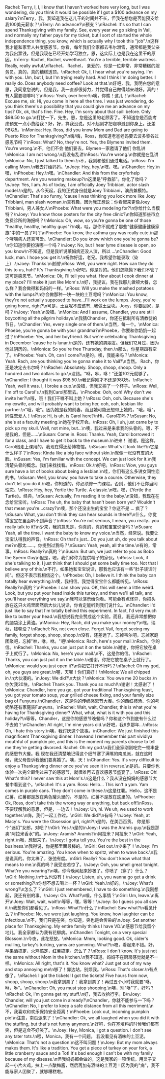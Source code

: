 Rachel: Terry, I, I, I know that I haven't worked here very long, but I was wondering, do you think it would be possible if I got a $100 advance on my salary?\nTerry，我，我知道我在这儿干的时间并不长，但我在想您是否能预支给我100美元薪水？\nTerry: An advance?\n预支？\nRachel: It's so that I can spend Thanksgiving with my family. See, every year we go skiing in Vail, and normally my father pays for my ticket, but I sort of started the whole independence thing, you know, which is actually why I took this "job".\n这样我才能和家里人共度感恩节。你看，每年我们全家都去韦尔滑雪，通常都是我父亲为我出票钱，但是我现在已经开始学习独立，恩，这实际上也是我在这里干的原因。\nTerry: Rachel, Rachel, sweetheart. You're a terrible, terrible waitress. Really, really awful.\nRachel， Rachel， 亲爱的。你是一位非常，非常糟糕的服务员。真的，真的糟糕透顶。\nRachel: Ok, I, I hear what you're saying. I'm with you. Um, but I, but I'm trying really hard. And I think I'm doing better. I really do. Does anybody need coffee? Look at that.\n好吧，我，我明白您的意思，我同意您说的。但是我，我一直都很努力，并觉得自己做得越来越好。真的！有人需要咖啡吗？\nRoss: Yeah, over here!\n噢，你瞧！这儿！\nRachel: Excuse me, sir. Hi, you come in here all the time. I was just wondering, do you think there's a possibility that you could give me an advance on my tips? Ok, ok, that's fine. Fine. Hey, I'm sorry about that spill before. Only $98.50 to go.\n打扰一下，先生。恩，您是这里的老顾客了。不知道您是否能考虑预支一点小费给我？好，好，算我没说。对不起刚才把咖啡溅到你身上。还差98块5。\nMonica: Hey. Ross, did you know Mom and Dad are going to Puerto Rico for Thanksgiving?\n嗨/嗨，Ross，你知道老爸老妈要去波多黎各过感恩节吗？\nRoss: What? No, they're not. Yes, the Blymens invited them. You're wrong.\n不，他们不会 他们要去。Blymen一家邀请了他们 你乱讲\nMonica: I am not wrong.\n我没有乱讲\nRoss: You're wrong.\n你就是在乱讲\nMonica: No, I just talked to them.\n不，我刚和他们通过电话。\nRoss: I'm calling Mom.\n我去打给妈妈。\nJoey: Hey, hey.\n嘿，嘿。\nChandler: Hey.\n嘿，\nPhoebe: Hey.\n嘿。\nChandler: And this from the cryforhelp department. Are you wearing makeup?\n这里是"呼救部"。你化了妆吗？\nJoey: Yes, I am. As of today, I am officially Joey Tribbiani, actor slash model.\n是的。从今天起，我的正式身份就是Joey Tribbiani，演员兼模特。\nChandler: That's so funny, 'cause I was thinking you look more like Joey Tribbiani, man slash woman.\n真有趣，因为我正想说：你看起来更像Joey Tribbiani，男人兼女人\nPhoebe: What were you modeling for?\n你给什么当模特？\nJoey: You know those posters for the city free clinic?\n你知道那些市立免费诊所的海报吗？\nMonica: Oh, wow, so you're gonna be one of those "healthy, healthy, healthy guys"?\n噢，哇，那你不就成了那些"健康健康健康家族"中的一员了吗？\nPhoebe: You know, the asthma guy was really cute.\n那个哮喘病人还真可爱。\nChandler: Do you know which one you're gonna be?\n你知道你要扮演哪一个吗？\nJoey: No, but I hear lyme disease is open, so you know\n不知道，但是我听说莱姆病还没人演，所以 ...\nChandler: Good luck, man. I hope you get it.\n祝你好运，老兄。我希望你能录取（染上）.\nJoey: Thanks.\n谢谢\nRoss: Well, you were right. How can they do this to us, huh? It's Thanksgiving.\n好吧，你是对的。他们怎能抛下我们不管？这可是感恩节。\nMonica: Ok, I'll tell you what. How about I cook dinner at my place? I'll make it just like Mom's.\n好，我提议。我在我那儿做顿大餐，怎么样？我会做得和妈妈的一样。\nRoss: Will you make the mashed potatoes with the lumps?\n你会做那种一块一块的土豆呢吗？\nMonica: You know, they're not actually supposed to have...I'll work on the lumps. Joey, you're going home, right?\n可是，土豆呢不应该有...我做土豆块。Joey，你要回家，是吗？\nJoey: Yeah.\n没错。\nMonica: And I assume, Chandler, you are still boycotting all the pilgrim holidays.\n我猜Chandler，你还在抵制所有清教徒的节日。\nChandler: Yes, every single one of them.\n当然，每一个。\nMonica: Phoebe, you're gonna be with your grandma?\nPhoebe，你要和你奶奶一起过？\nPhoebe: Yes, and her boyfriend. But we're celebrating Thanksgiving in December 'cause he is lunar.\n是的，还有她的男朋友。但我们12月过，因为他过阴历的。\nMonica: So you're free Thursday, then.\n那么，你星期四有空了。\nPhoebe: Yeah. Oh, can I come?\n是的。噢，我能来吗？\nMonica: Yeah. Rach, are you thinking you're gonna make it to Vail?\n当然。 Rach，你还是决定去韦尔吗？\nRachel: Absolutely. Shoop, shoop, shoop. Only a hundred and two dollars to go.\n没错。"咻，咻，咻！"还差102元就够了。\nChandler: I thought it was $98.50.\n我记得刚才不还是98块5。\nRachel: Yeah, well it was. I, I broke a cup.\n没错，但我又摔了一个杯子。\nRoss: Well, I'm off to Carol's.\n我到Carol那里去。\nPhoebe: Ooh, ooh! Why don't we invite her?\n哦，哦！我们干嘛不叫上她？\nRoss: Ooh, ooh. Because she's my exwife, and will probably want to bring her, ooh, ooh, lesbian life partner.\n"哦，哦"。因为她是我的前妻，而且她可能还想带上她的，"哦，哦"，同性恋爱人！\nRoss: Hi, is uh, is Carol here?\nHi，Carol在吗？\nSusan: No, she's at a faculty meeting.\n她在学校开会。\nRoss: Oh, I uh, just came by to pick up my skull. Well, not mine, but...\n噢，我过来是来拿我的头骨的。嗯，不是我的，但是……\nSusan: Come in. Ross: Thanks. Yeah, Carol borrowed it for a class, and I have to get it back to the museum.\n进来！ 谢谢。是这样，Carol借走上课用的，我现在得还给博物馆。\nSusan: What's it look like?\n它是什么样子？\nRoss: Kinda like a big face without skin.\n就像一张没有皮的大脸。\nSusan: Yes, I'm familiar with the concept. We can just look for it.\n我清楚头骨的概念。我们来找找看。\nRoss: Ok.\n好吧。\nRoss: Wow, you guys sure have a lot of books about being a lesbian.\n哇，你们有这么多讲女同性恋的书。\nSusan: Well, you know, you have to take a course. Otherwise, they don't let you do it.\n嗯，你知道的，你必须修一门课程。否则，他们不让你当同性恋。\nRoss: Hey, hey, Yertle the Turtle. A classic.\n嘿，嘿，《Yertle the Turtle》。经典。\nSusan: Actually, I'm reading it to the baby.\n没错，我现在在念给宝宝听。\nRoss: The uh, the baby that hasn't been born yet? Wouldn't that mean you're...crazy?\n噢，那个还没出生的宝宝？你这不是 ... 疯了？\nSusan: What, you don't think they can hear sounds in there?\n什么，你觉得宝宝在里面听不到声音？\nRoss: You're not serious, I mean, you really...you really talk to it?\n少来，我的意思是，你真的，真的和宝宝说话吗？\nSusan: Yeah, all the time. I want the baby to know my voice.\n当然，经常说。我要让宝宝认得我的声音。\nRoss: Oh that's just...Do you just uh, do you talk about me?\n那太……，你提到过我吗？\nSusan: Yeah, yeah, all the time.\n有的，常事。\nRoss: Really?\n真的？\nSusan: But um, we just refer to you as Bobo the Sperm Guy\n但是，嗯，我们称你为提供精子的家伙。\nRoss: Look, if she's talking to it, I just think that I should get some belly time too. Not that I believe any of this.\n不行，如果她和宝宝说话，那我也应该有一些"肚子谈话时间"。但这不表示我相信这个。\nPhoebe: Oh, I believe it. I think the baby can totally hear everything.\n噢，我相信。我觉得宝宝什么都能听见。\nRoss: Really?\n真的？\nPhoebe: I can show you. OK, this will seem a little weird. Look, but you put your head inside this turkey, and then we'll all talk, and you'll hear everything we say.\n我可以演示给你看。可能会有点怪异，你把头放在这只火鸡里面然后大伙儿说话，你肯定能听到我们说什么。\nChandler: I'd just like to say that I'm totally behind this experiment. In fact, I'd very much like to butter your head.\n我想说我完全赞成这个实验。而且，我还非常想把你的脑袋涂上黄油。\nMonica: Hey, Rach, did you make your money?\n嘿，瑞秋，钱够没？\nRachel: No, not even close. Forget Vail, forget seeing my family, forget shoop, shoop, shoop.\n没有，还差远了。忘掉韦尔吧，忘掉家庭团聚吧，忘掉"咻，咻，咻。"吧\nMonica: Rach, here's your mail.\nRach，你的信。\nRachel: Thanks, you can just put it on the table.\n谢谢，你把它放在桌子上就行了。\nMonica: No, here's your mail.\n不，这是你的信。\nRachel: Thanks, you can just put it on the table.\n谢谢，你把它放在桌子上就行了。\nMonica: would you just open it?\n你把它打开不行吗？\nRachel: Oh my god, oh, you guys are great.\n喔，天哪！你们真好！\nMonica: We all chipped in.\n大伙凑的。\nJoey: We did?\n大伙？\nMonica: You owe me 20 bucks.\n你欠我20块。\nRachel: Thank you. Thank you so much!\n谢谢！太感谢了！\nMonica: Chandler, here you go, got your traditional Thanksgiving feast, you got your tomato soup, your grilled cheese fixing, and your family size bag of Funyuns.\nChandler，这是你的传统感恩节大餐。你的西红柿汤、你的考奶酪还有家庭装Funyuns。\nRachel: Wait, wait, Chandler, this is what you're having for Thanksgiving dinner? What, what, what is it with you and this holiday?\n等等，Chandler，这是你的感恩节晚餐吗？你和这个节到底有什么过不去的？\nChandler: All right, I'm nine years old.\n好吧，我9岁那年…\nRoss: Oh, I hate this story.\n噢，我讨厌这个故事。\nChandler: We just finished this magnificent Thanksgiving dinner. I haveand I remember this part vividlya mouthful of pumpkin pie, and this is the moment my parents choose to tell me they're getting divorced. Rachel: Oh my god.\n我们全家刚刚吃完一顿丰盛的感恩节大餐。我 现在我还清楚地记得这个细节塞了满嘴的南瓜派，就在这时候，我父母告诉我他们要离婚了。噢，天！\nChandler: Yes. It's very difficult to enjoy a Thanksgiving dinner once you've seen it in reverse.\n是的。只要你也体验一次完全颠倒过来了的感恩节，就很难再去喜欢感恩节盛宴了。\nRoss: Oh! What's this? I never saw this at Mom's.\n这是什么？我从没在妈妈的感恩节大餐中看到这个。\nRachel: It's a yam. Ross: Hello… This isn't a yam. Yam comes in purple cans. They don't come in these.\n这是红薯。Hello，这不是红薯，红薯都是放在紫色罐头里的。不是的，红薯不是放在这里的。\nPhoebe: Ok, Ross, don't take this the wrong way or anything, but back off!\nRoss，不要误解我的意思，但是，一边去！\nJoey: Uh, hi. We uh, we used to work together.\n嗨，我们一起工作过。\nGirl: We did?\n有吗？\nJoey: Yeah, at Macy's. You were the Obsession girl, right?\n是的，在美西百货。 你是那个"迷幻"女郎，对吧？\nGirl: Yes.\n是的\nJoey: I was the Aramis guy.\n我是那卖"阿拉米香水"的。\nJoey: Aramis? Aramis?\n阿拉米？阿拉米？\nGirl: Yeah, right.\n哦，想起来了。\nJoey: I gotta tell you. You're the best in the business.\n我得说，你是那里面最棒的。\nGirl: Get out.\n少来了！\nJoey: I'm serious. You're amazing. You know when to spritz, when to wave back.\n我是说真的。你太棒了，张弛有度。\nGirl: Really? You don't know what that means to me.\n真的吗？我受宠若惊了。\nJoey: Ooh, you smell great tonight. What're you wearing?\n噢，你今晚闻起来妙极了。你喷了（穿了）什么？\nGirl: Nothing.\n什么也没有！\nJoey: Listen, uh, you wanna go get a drink or something?\n你想不想去喝上一杯？\nGirl: Yeah.\n好的。\nJoey: What's wrong?\n怎么了？\nGirl: I just remembered, I have to do something.\n我刚想起，我还有别的事。\nJoey: Oh. What?\n噢，什么事情？\nGirl: Um, leave.\n离开\nJoey: Wait, wait, wait!\n等等，嘿，等等！\nJoey: So I guess you all saw it.\n我想你们都看见了。\nRoss: What?\n什么？\nRachel: Saw what?\n看见什么？\nPhoebe: No, we were just laughing. You know, how laughter can be infectious.\n不，我们只是在笑。你知道，笑也是会传染的\nJoey: Set another place for Thanksgiving. My entire family thinks I have VD.\n感恩节给我留个地儿，我全家都认为我有花柳病。\nChandler: Tonight, on a very special Blossom.\n今夜，此花怒放。\nMonica: Mmm, looking good. Ok, cider's mulling, turkey's turking, yams are yamming. What?\n嗯，看起来不错。好，苹果酒搞定，火鸡搞定，红薯搞定。怎么了？\nRoss: I don't know. It's just not the same without Mom in the kitchen.\n我不知道。妈妈不在厨房感觉就是不一样。\nMonica: All right, that's it. You know what? Just get out of my way and stop annoying me\n够了！靠边站，别烦我。\nRoss: That's closer.\n有点像了。\nRachel: I got the tickets! I got the tickets! Five hours from now, shoop, shoop, shoop.\n我拿到票了！我拿到票了！再过五个小时我就要"咻，咻，咻"。\nChandler: Oh, you must stop shooping.\n噢，别"咻"了，好吗？\nRachel: Ok, I'm gonna get my stuff.\n好，我去收拾行李。B\nJoey: Chandler, will you just come in already?\nChandler，你就不能参与一下吗？\nChandler: No, I prefer to keep a safe distance from all this merriment.\n不，我喜欢和欢乐保持安全距离！\nPhoebe: Look out, incoming pumpkin pie!\n注意，南瓜派来了！\nChandler: Ok, we all laughed when you did it with the stuffing, but that's not funny anymore.\n好吧，你在塞填料的时候我们都有笑，但是这会不好笑了。\nJoey: Hey, Monica, I got a question. I don't see any tater tots.\n喂，Monica，我有一个问题。 我没看见有酒味的土豆泥。\nMonica: That's not a question.\n这不叫问题！\nJoey: But my mom always makes them. It's like a tradition. You get a piece of turkey on your fork, a little cranberry sauce and a Tot! It's bad enough I can't be with my family because of my disease.\n但我妈妈都会做的，这是我家的一项传统。用叉子叉起一小片火鸡，抹上一点酸梅酱，然后再加有酒味的土豆泥！因为我的"病"，我不能与家人团聚了，就够糟糕啦。
        